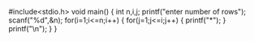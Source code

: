 #include<stdio.h>
void main()
{
int n,i,j;
printf("enter number of rows");
scanf("%d",&n);
for(i=1;i<=n;i++)
{
for(j=1;j<=i;j++)
{
printf("*");
}
printf("\n");
}
}
